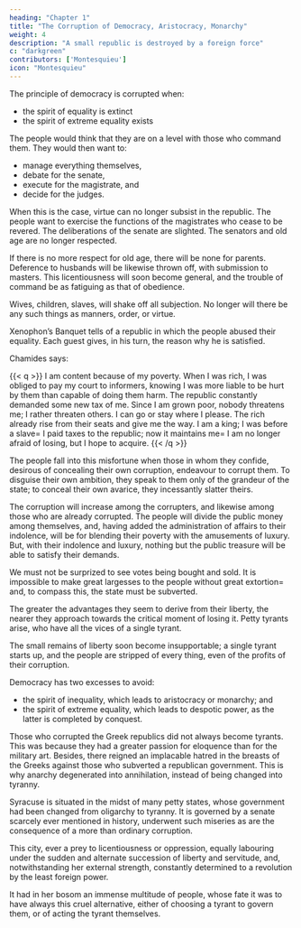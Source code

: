 ```yaml
---
heading: "Chapter 1"
title: "The Corruption of Democracy, Aristocracy, Monarchy"
weight: 4
description: "A small republic is destroyed by a foreign force"
c: "darkgreen"
contributors: ['Montesquieu']
icon: "Montesquieu"
---
```





The principle of democracy is corrupted when:
- the spirit of equality is extinct
- the spirit of extreme equality exists

The people would think that they are on a level with those who command them. They would then want to:
- manage everything themselves, 
- debate for the senate,
- execute for the magistrate, and
- decide for the judges.

When this is the case, virtue can no longer subsist in the republic. The people want to exercise the functions of the magistrates who cease to be revered. The deliberations of the senate are slighted. The senators and old age are no longer respected.

If there is no more respect for old age, there will be none for parents. Deference to husbands will be likewise thrown off, with submission to masters. This licentiousness will soon become general, and the trouble of command be as fatiguing as that of obedience.

Wives, children, slaves, will shake off all subjection. No longer will there be any such things as manners, order, or virtue.

Xenophon’s Banquet tells of a republic in which the people abused their equality. Each guest gives, in his turn, the reason why he is satisfied.

Chamides says:

{{< q >}}
I am content because of my poverty. When I was rich, I was obliged to pay my court to informers, knowing I was more liable to be hurt by them than capable of doing them harm. The republic constantly demanded some new tax of me. Since I am grown poor, nobody threatens me; I rather threaten others. I can go or stay where I please. The rich already rise from their seats and give me the way. I am a king; I was before a slave= I paid taxes to the republic; now it maintains me= I am no longer afraid of losing, but I hope to acquire.
{{< /q >}}

The people fall into this misfortune when those in whom they confide, desirous of concealing their own corruption, endeavour to corrupt them. To disguise their own ambition, they speak to them only of the grandeur of the state; to conceal their own avarice, they incessantly slatter theirs.

The corruption will increase among the corrupters, and likewise among those who are already corrupted. The people will divide the public money among themselves, and, having added the administration of affairs to their indolence, will be for blending their poverty with the amusements of luxury. But, with their indolence and luxury, nothing but the public treasure will be able to satisfy their demands.

We must not be surprized to see votes being bought and sold. It is impossible to make great largesses to the people without great extortion= and, to compass this, the state must be subverted. 

The greater the advantages they seem to derive from their liberty, the nearer they approach towards the critical moment of losing it. Petty tyrants arise, who have all the vices of a single tyrant.

The small remains of liberty soon become insupportable; a single tyrant starts up, and the people are stripped of every thing, even of the profits of their corruption.

Democracy has two excesses to avoid:
- the spirit of inequality, which leads to aristocracy or monarchy; and
- the spirit of extreme equality, which leads to despotic power, as the latter is completed by conquest.

Those who corrupted the Greek republics did not always become tyrants. This was because they had a greater passion for eloquence than for the military art. Besides, there reigned an implacable hatred in the breasts of the Greeks against those who subverted a republican government. This is why anarchy degenerated into annihilation, instead of being changed into tyranny.

Syracuse is situated in the midst of many petty states, whose government had been changed from oligarchy to tyranny. It is governed by a senate scarcely ever mentioned in history, underwent such miseries as are the consequence of a more than ordinary corruption. 

This city, ever a prey to licentiousness or oppression, equally labouring under the sudden and alternate succession of liberty and servitude, and, notwithstanding her external strength, constantly determined to a revolution by the least foreign power. 

It had in her bosom an immense multitude of people, whose fate it was to have always this cruel alternative, either of choosing a tyrant to govern them, or of acting the tyrant themselves. 

